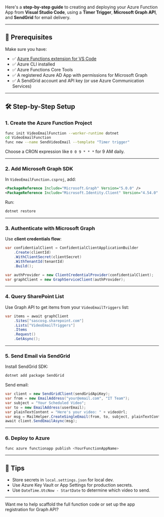 Here's a **step-by-step guide** to creating and deploying your Azure Function App from **Visual Studio Code**, using a **Timer Trigger**, **Microsoft Graph API**, and **SendGrid** for email delivery.

---

## 🧰 Prerequisites
Make sure you have:
- ✅ [Azure Functions extension for VS Code](https://learn.microsoft.com/en-us/azure/azure-functions/functions-develop-vs-code)
- ✅ Azure CLI installed
- ✅ Azure Functions Core Tools
- ✅ A registered Azure AD App with permissions for Microsoft Graph
- ✅ A SendGrid account and API key (or use Azure Communication Services)

---

## 🛠️ Step-by-Step Setup

### 1. **Create the Azure Function Project**
```bash
func init VideoEmailFunction --worker-runtime dotnet
cd VideoEmailFunction
func new --name SendVideoEmail --template "Timer trigger"
```
Choose a CRON expression like `0 0 9 * * *` for 9 AM daily.

---

### 2. **Add Microsoft Graph SDK**
In `VideoEmailFunction.csproj`, add:
```xml
<PackageReference Include="Microsoft.Graph" Version="5.0.0" />
<PackageReference Include="Microsoft.Identity.Client" Version="4.54.0" />
```

Run:
```bash
dotnet restore
```

---

### 3. **Authenticate with Microsoft Graph**
Use **client credentials flow**:
```csharp
var confidentialClient = ConfidentialClientApplicationBuilder
    .Create(clientId)
    .WithClientSecret(clientSecret)
    .WithTenantId(tenantId)
    .Build();

var authProvider = new ClientCredentialProvider(confidentialClient);
var graphClient = new GraphServiceClient(authProvider);
```

---

### 4. **Query SharePoint List**
Use Graph API to get items from your `VideoEmailTriggers` list:
```csharp
var items = await graphClient
    .Sites["sascosg.sharepoint.com"]
    .Lists["VideoEmailTriggers"]
    .Items
    .Request()
    .GetAsync();
```

---

### 5. **Send Email via SendGrid**
Install SendGrid SDK:
```bash
dotnet add package SendGrid
```

Send email:
```csharp
var client = new SendGridClient(sendGridApiKey);
var from = new EmailAddress("your@email.com", "IT Team");
var subject = "Your Scheduled Video";
var to = new EmailAddress(userEmail);
var plainTextContent = "Here's your video: " + videoUrl;
var msg = MailHelper.CreateSingleEmail(from, to, subject, plainTextContent, null);
await client.SendEmailAsync(msg);
```

---

### 6. **Deploy to Azure**
```bash
func azure functionapp publish <YourFunctionAppName>
```

---

## 🧠 Tips
- Store secrets in `local.settings.json` for local dev.
- Use Azure Key Vault or App Settings for production secrets.
- Use `DateTime.UtcNow - StartDate` to determine which video to send.

---

Want me to help scaffold the full function code or set up the app registration for Graph API?